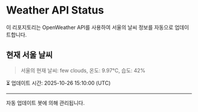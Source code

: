 
# Weather API Status

이 리포지토리는 OpenWeather API를 사용하여 서울의 날씨 정보를 자동으로 업데이트합니다.

## 현재 서울 날씨
> 서울의 현재 날씨: few clouds, 온도: 9.97°C, 습도: 42%

⏳ 업데이트 시간: 2025-10-26 15:10:00 (UTC)

---
자동 업데이트 봇에 의해 관리됩니다.
